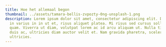 ```yaml
---
title: Hoe het allemaal begon
thumbnail: ../assets/tamara-bellis-zvpozty-0ng-unsplash-1.png
description: Lorem ipsum dolor sit amet, consectetur adipiscing elit. Dictumst
  in varius in in ut et, risus aliquet platea. Mi risus sed cursus sollicitudin
  quam. Viverra ut diam, volutpat lorem ac id arcu aliquam ut. Nulla tincidunt
  duis ac, ultricies diam auctor velit et. Nam gravida pharetra, scelerisque
  ultricies.
---
```

